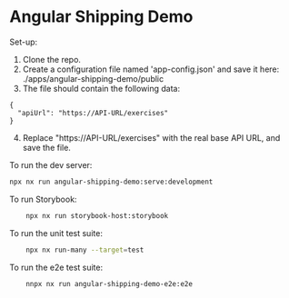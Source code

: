 # Angular Shipping Demo

Set-up:

1. Clone the repo.
2. Create a configuration file named 'app-config.json' and save it here: ./apps/angular-shipping-demo/public
3. The file should contain the following data:

```
{
  "apiUrl": "https://API-URL/exercises"
}
```

4. Replace "https://API-URL/exercises" with the real base API URL, and save the file.

To run the dev server:

```sh
npx nx run angular-shipping-demo:serve:development
```

To run Storybook:

```sh
    npx nx run storybook-host:storybook
```

To run the unit test suite:

```sh
    npx nx run-many --target=test
```

To run the e2e test suite:

```sh
    nnpx nx run angular-shipping-demo-e2e:e2e
```
